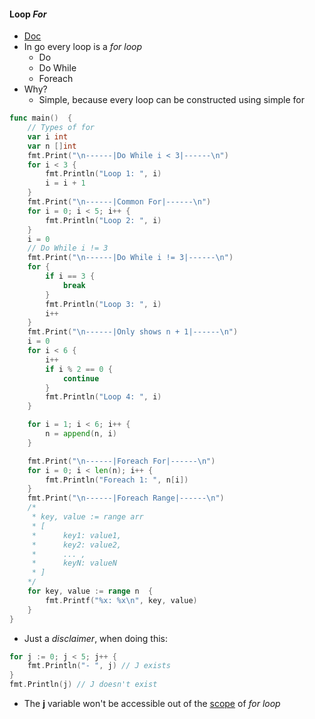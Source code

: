 #### Loop _For_
- [Doc](https://golang.org/ref/spec#For_statements)
- In go every loop is a _for loop_
    - Do
    - Do While
    - Foreach
- Why?
    - Simple, because every loop can be constructed using simple for
```go
func main()  {
    // Types of for
    var i int
    var n []int
    fmt.Print("\n------|Do While i < 3|------\n")
    for i < 3 {
        fmt.Println("Loop 1: ", i)
        i = i + 1
    }
    fmt.Print("\n------|Common For|------\n")
    for i = 0; i < 5; i++ {
        fmt.Println("Loop 2: ", i)
    }
    i = 0
    // Do While i != 3
    fmt.Print("\n------|Do While i != 3|------\n")
    for {
        if i == 3 {
            break
        }
        fmt.Println("Loop 3: ", i)
        i++
    }
    fmt.Print("\n------|Only shows n + 1|------\n")
    i = 0
    for i < 6 {
        i++
        if i % 2 == 0 {
            continue
        }
        fmt.Println("Loop 4: ", i)
    }

    for i = 1; i < 6; i++ {
        n = append(n, i)
    }

    fmt.Print("\n------|Foreach For|------\n")
    for i = 0; i < len(n); i++ {
        fmt.Println("Foreach 1: ", n[i])
    }
    fmt.Print("\n------|Foreach Range|------\n")
    /*
     * key, value := range arr
     * [ 
     *      key1: value1, 
     *      key2: value2,
     *      ... ,
     *      keyN: valueN 
     * ]
    */
    for key, value := range n  {
        fmt.Printf("%x: %x\n", key, value)
    }
}
```
- Just a _disclaimer_, when doing this:
```go
for j := 0; j < 5; j++ {
    fmt.Println("- ", j) // J exists
}
fmt.Println(j) // J doesn't exist
```
- The __j__ variable won't be accessible out of the [scope](../../01_variables_and_types/04_Scope/README.md) of _for loop_
